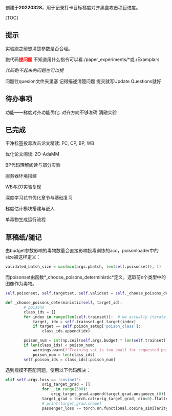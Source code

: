 创建于**20220328**，用于记录打卡目标梯度对齐黑盒攻击项目进度。

[TOC]

## 提示

实验跑之前想清楚参数是否合理。

跑代码<font color=red>**提问题**</font> 不知道用什么指令可以看./paper_experiments/*或./Examplars

*代码跑不起来的问题也可以提*

问题往quesion文件夹里塞 记得描述清楚问题 提交就写Update Questions就好


## 待办事项

功能——梯度对齐功能优化: 对齐方向不够准确
消融实验

## 已完成

干净标签投毒攻击论文精读: FC, CP, BP, WB

优化论文阅读: ZO-AdaMM

BP代码理解阅读与部分实验

服务器环境搭建

WB与ZO实验复现

深度学习花书优化章节与基础复习

梯度估计模块搭建与嵌入

单毒物生成运行流程



## 草稿纸/随记

由budget参数影响的毒物数量会直接影响投毒训练的acc，poisonloader中的size被这样定义：

```python
validated_batch_size = max(min(args.pbatch, len(self.poisonset)), 1)
```

而poisonset由函数*_choose_poisons_deterministic*定义，选取前n个类型中的图像作为毒物。

```python
self.poisonset, self.targetset, self.validset = self._choose_poisons_deterministic(target_id)

def _choose_poisons_deterministic(self, target_id):
        # poisons
        class_ids = []
        for index in range(len(self.trainset)):  # we actually iterate this way not to iterate over the images
            target, idx = self.trainset.get_target(index)
            if target == self.poison_setup['poison_class']:
                class_ids.append(idx)

        poison_num = int(np.ceil(self.args.budget * len(self.trainset)))
        if len(class_ids) < poison_num:
            warnings.warn(f'Training set is too small for requested poison budget.')
            poison_num = len(class_ids)
        self.poison_ids = class_ids[:poison_num]
```

遇到规模不匹配问题，使用以下代码解决：

```python
elif self.args.loss == 'cosine1':
                orig_target_grad = []
                for _ in range(500):
                    orig_target_grad.append(target_grad.unsqueeze_(0))
                target_grad = torch.cat(orig_target_grad, dim=0).flatten()
                # print(target_grad.shape)
                passenger_loss -= torch.nn.functional.cosine_similarity((target_grad[i]).flatten(), poison_grad[i].flatten(), dim=0)
```

